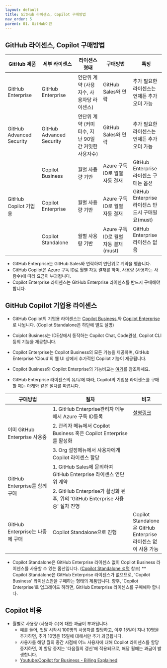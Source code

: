 ```yaml
---
layout: default
title: GitHub 라이센스, Copilot 구매방법
nav_order: 5
parent: 01. GitHub이란
---
```



## GitHub 라이센스, Copilot 구매방법

<table>
   <thead>
      <tr>
         <th>GitHub 제품</th>
         <th>세부 라이센스</th>
         <th>라이센스 형태</th>
         <th>구매방법</th>
         <th style="width: 20%">특징</th>
      </tr>
   </thead>
   <tbody>
           <tr>
             <td>GitHub Enterprise</td>
             <td>GitHub Enterprise</td>
             <td>연단위 계약 (사용자수, 사용자당 라이센스)</td>
             <td>GitHub Sales와 연락</td>
             <td>추가 필요한 라이센스는 언제든 추가오더 가능</td>
           </tr>
           <tr>
               <td>GitHub Advanced Security</td>
               <td>GitHub Advanced Security</td>
               <td>연단위 계약 (커미터수, 지난 90일간 커밋한 사용자수)</td>
               <td>GitHub Sales와 연락</td>
               <td>추가 필요한 라이센스는 언제든 추가오더 가능</td>
           </tr>
           <tr>
             <td rowspan="3">GitHub Copilot 기업용</td>
             <td>Copilot Business</td>
             <td>월별 사용량 기반</td>
             <td>Azure 구독 ID로 월별 자동 결재</td>
             <td>GitHub Enterprise라이센스 구매는 옵션</td>
           </tr>
           <tr>
             <td>Copilot Enterprise</td>
             <td>월별 사용량 기반</td>
             <td>Azure 구독 ID로 월별 자동 결재 </td>
             <td>GitHub Enterprise 라이센스 반드시 구매필요(must)</td>
           </tr>
           <tr>
             <td>Copilot Standalone</td>
             <td>월별 사용량 기반</td>
             <td>Azure 구독 ID로 월별 자동 결재(must)</td>
             <td>GitHub Enterprise 라이센스 없음</td>
           </tr>
   </tbody>
</table>

- GitHub Enterprise는 GitHub Sales와 연락하여 연단위로 계약을 맺습니다.
- GitHub Copilot은 Azure 구독 ID로 월별 자동 결재를 하며, 사용량 (사용하는 사람수)에 따라 요금이 부과됩니다.
- Copilot Enterprise 라이센스는 GitHub Enterprise 라이센스를 반드시 구매해야 합니다.

## GitHub Copilot 기업용 라이센스

- GitHub Copilot의 기업용 라이센스는 <U>Copilot Business </U> 와 <U>Copilot Enterprise </U> 로 나뉩니다. (Copilot Standalone은 하단에 별도 설명) 

- Coiplot Business는 IDE상에서 동작하는 Copilot Chat, Code완성, Copilot CLI 등의 기능을 제공합니다. 
- Copilot Enterprise는 Copilot Business의 모든 기능을 제공하며, GitHub Enterprise 'Cloud'의 웹 UI 상에서 추가적인 Copilot 기능이 제공됩니다.

- Copilot Business와 Copilot Enterprise의 기능비교는 [여기](../Ch6.Copilot/03.Copilot-license-comparison.md)를 참조하세요.

- GitHub Enterprise 라이센스의 유/무에 따라, Copilot의 기업용 라이센스를 구매할 때는 아래와 같은 절차를 따릅니다.

<table>
   <thead>
      <tr>
         <th>구매방법</th>
         <th>절차</th>
         <th style="width: 20%">비고</th>
      </tr>
   </thead>
   <tbody>
      <tr>
         <td rowspan="3">이미 GitHub Enterprise 사용중</td>
         <td>1. GitHub Enterprise관리자 메뉴에서 Azure 구독 ID등록</td>
         <td> <a href="../Ch6.Copilot/04.GHE-start-cfb.html">설명링크</a> </td>
      </tr>
      <tr>
         <td>2. 관리자 메뉴에서 Copilot Business 혹은 Copilot Enterprise를 활성화</td>
         <td></td>
      </tr>
      <tr>
         <td>3. Org 설정메뉴에서 사용자에게 Copilot 라이센스 할당</td>
         <td></td>
      </tr>
      <tr>
         <td rowspan="2">GitHub Enterprise를 함께 구매</td>
         <td>1. GitHub Sales에 문의하여 GitHub Enterprise 라이센스 연단위 계약</td>
         <td></td>
      </tr>
      <tr>
         <td>2. GitHub Enterprise가 활성화 된 후, 위의 'GitHub Enterprise 사용중' 절차 진행</td>
         <td></td>
      </tr>
      <tr>
         <td>GitHub Enterprise는 나중에 구매</td>
         <td>Copilot Standalone으로 진행 </td>
         <td>Copilot Standalone은 GitHub Enterprise 라이센스 없이 사용 가능</td>
      </tr>
   </tbody>
</table>

- Copilot Standalone은 GitHub Enterprise 라이센스 없이 Copilot Business 라이센스를 사용할 수 있는 옵션입니다. ([Copilot Standalone 설명](../Ch6.Copilot/06.CopilotStandalone.md) 참조) 
  ** Copilot Standalone은 GitHub Enterprise 라이센스가 없으므로, 'Copilot Business' 라이센스만을 구매하는 형태의 제품입니다. 향후, 'Copilot Enterprise'로 업그레이드 하려면, GitHub Enterprise 라이센스를 구매해야 합니다.

## Copilot 비용 

- 월별로 사용량 (사용자 수)에 대한 과금이 부과됩니다.
    - 예를 들어, 첫달 시작시 100명의 사용자를 할당하고, 이후 15일이 지나 10명을 추가하면, 추가 10명은 15일에 대해서만 추가 과금됩니다.
    - 사용자를 해당 월의 중간 시점에 어느 사용자에 대해 Copilot 라이센스를 할당 중지하면, 이 할당 중지는 '다음월의 갱신'에 적용되므로, 해당 월에는 과금이 발생합니다.
    - [Youtube:Copilot for Business - Billing Explained](https://youtu.be/sFpSH8jikSA)
